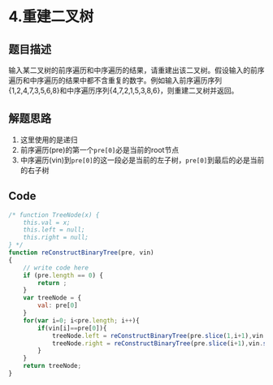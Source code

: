 # 4.重建二叉树

## 题目描述
输入某二叉树的前序遍历和中序遍历的结果，请重建出该二叉树。假设输入的前序遍历和中序遍历的结果中都不含重复的数字。例如输入前序遍历序列{1,2,4,7,3,5,6,8}和中序遍历序列{4,7,2,1,5,3,8,6}，则重建二叉树并返回。

## 解题思路
1. 这里使用的是递归
2. 前序遍历(pre)的第一个`pre[0]`必是当前的root节点
3. 中序遍历(vin)到`pre[0]`的这一段必是当前的左子树，`pre[0]`到最后的必是当前的右子树

## Code
```javascript
/* function TreeNode(x) {
    this.val = x;
    this.left = null;
    this.right = null;
} */
function reConstructBinaryTree(pre, vin)
{
    // write code here
    if (pre.length == 0) {
        return ;
    }
    var treeNode = {
        val: pre[0]
    }
    for(var i=0; i<pre.length; i++){
        if(vin[i]==pre[0]){
            treeNode.left = reConstructBinaryTree(pre.slice(1,i+1),vin.slice(0,i));
            treeNode.right = reConstructBinaryTree(pre.slice(i+1),vin.slice(i+1));
        }
    }
    return treeNode;
}
```
